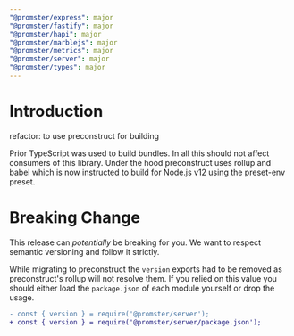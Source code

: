```yaml
---
"@promster/express": major
"@promster/fastify": major
"@promster/hapi": major
"@promster/marblejs": major
"@promster/metrics": major
"@promster/server": major
"@promster/types": major
---
```


# Introduction

refactor: to use preconstruct for building

Prior TypeScript was used to build bundles. In all this should not affect consumers of this library. Under the hood preconstruct uses rollup and babel which is now instructed to build for Node.js v12 using the preset-env preset.

# Breaking Change

This release can _potentially_ be breaking for you. We want to respect semantic versioning and follow it strictly.

While migrating to preconstruct the `version` exports had to be removed as preconstruct's rollup will not resolve them. If you relied on this value you should either load the `package.json` of each module yourself or drop the usage.

```diff
- const { version } = require('@promster/server');
+ const { version } = require('@promster/server/package.json');
```
